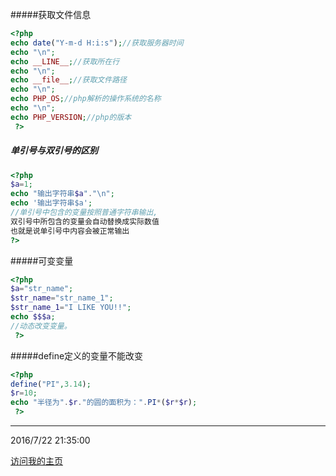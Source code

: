#####获取文件信息
```php
<?php 
echo date("Y-m-d H:i:s");//获取服务器时间
echo "\n";
echo __LINE__;//获取所在行
echo "\n";
echo __file__;//获取文件路径
echo "\n";
echo PHP_OS;//php解析的操作系统的名称
echo "\n";
echo PHP_VERSION;//php的版本
 ?>
```
##### 单引号与双引号的区别

```php
<?php 
$a=1;
echo "输出字符串$a"."\n";
echo '输出字符串$a';
//单引号中包含的变量按照普通字符串输出,
双引号中所包含的变量会自动替换成实际数值
也就是说单引号中内容会被正常输出
?>
```
#####可变变量
```php
<?php 
$a="str_name";
$str_name="str_name_1";
$str_name_1="I LIKE YOU!!";
echo $$$a;
//动态改变变量。
 ?>
```
#####define定义的变量不能改变
```php
<?php 
define("PI",3.14);
$r=10;
echo "半径为".$r."的圆的面积为：".PI*($r*$r);
 ?>
```



----------
2016/7/22 21:35:00 

[访问我的主页](http://127.0.0.1 "点击访问")